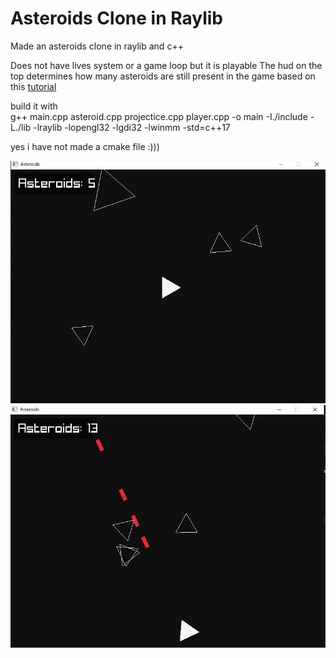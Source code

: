 # Asteroids Clone in Raylib
Made an asteroids clone in raylib and c++ 

Does not have lives system or a game loop but it is playable
The hud on the top determines how many asteroids are still present in the game
based on this [tutorial](https://www.youtube.com/watch?v=abIlGCx_Yq8&t=1064s)

build it with\
g++ main.cpp asteroid.cpp projectice.cpp player.cpp -o main -I./include -L./lib -lraylib -lopengl32 -lgdi32 -lwinmm -std=c++17

yes i have not made a cmake file :)))

![screenshot1](images/screenshot1.JPG)\
![screenshot2](images/screenshot2.JPG)
